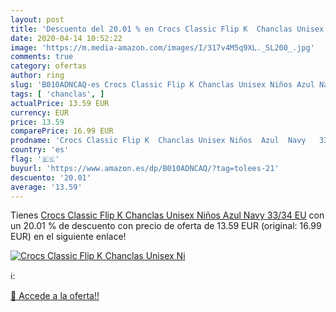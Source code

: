 ```yaml
---
layout: post
title: 'Descuento del 20.01 % en Crocs Classic Flip K  Chanclas Unisex Ni'
date: 2020-04-14 10:52:22
image: 'https://m.media-amazon.com/images/I/317v4M5q9XL._SL200_.jpg'
comments: true
category: ofertas
author: ring
slug: 'B010ADNCAQ-es Crocs Classic Flip K Chanclas Unisex Niños Azul Navy 33/34 EU'
tags: [ 'chanclas', ]
actualPrice: 13.59 EUR
currency: EUR
price: 13.59
comparePrice: 16.99 EUR
prodname: 'Crocs Classic Flip K  Chanclas Unisex Niños  Azul  Navy   33/34 EU'
country: 'es'
flag: '🇪🇸'
buyurl: 'https://www.amazon.es/dp/B010ADNCAQ/?tag=tolees-21'
descuento: '20.01'
average: '13.59'
---
```


Tienes [Crocs Classic Flip K  Chanclas Unisex Niños  Azul  Navy   33/34 EU](https://www.amazon.es/dp/B010ADNCAQ/?tag=tolees-21) con un 20.01 % de descuento con precio de oferta de 13.59 EUR (original: 16.99 EUR) en el siguiente enlace!

[![Crocs Classic Flip K  Chanclas Unisex Ni](https://m.media-amazon.com/images/I/317v4M5q9XL._SL200_.jpg)](https://www.amazon.es/dp/B010ADNCAQ/?tag=tolees-21)

ℹ️:


[🛒 Accede a la oferta!!](https://www.amazon.es/dp/B010ADNCAQ/?tag=tolees-21)
